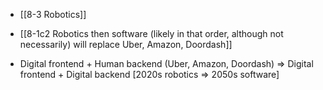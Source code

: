 - [[8-3 Robotics]]

- [[8-1c2 Robotics then software (likely in that order, although not necessarily) will replace Uber, Amazon, Doordash]]

- Digital frontend + Human backend (Uber, Amazon, Doordash) ⇒ Digital frontend + Digital backend [2020s robotics ⇒ 2050s software]
